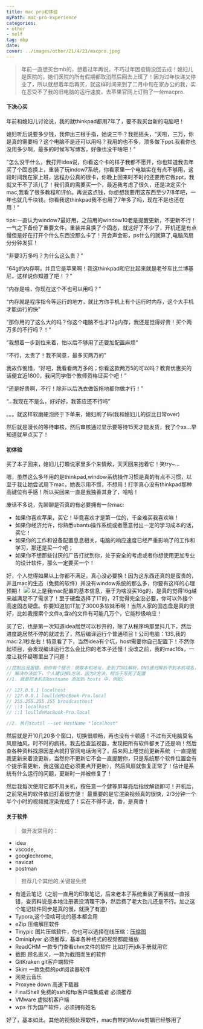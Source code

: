 ```yaml
---
title: mac pro初体验
myPath: mac-pro-experience
categories:
- other
- self
tag: mbp
date:
cover: ../images/other/21/4/23/macpro.jpeg
---
```

> 年前一直想买台mb的，想着过年再说，不巧过年因疫情没回去成！媳妇儿是医院的，她们医院的所有假期都取消然后回去上班了！因为过年快递又停业了，所以就想着年后再买，就这样时间来到了二月中旬在家办公的我，实在忍受不了我的旧电脑的运行速度，去苹果官网上订购了一台macpro.

#### 下决心买
年前和媳妇儿讨论说，我的就thinkpad都用7年了，要不我买台新的电脑吧！

媳妇听后说要多少钱，我伸出三根手指，她说三千？我摇摇头，“天啦，三万，你是真的需要吗？这个电脑不是还可以用吗？我用的也不多，顶多做下ppt.我看你也没用多少啊，最多的时候写写博客，好像也没干啥吧！“

”怎么没干什么，我打开idea说，你看这个卡的样子我都不愿开，你也知道我去年买了个固态换上，重装了玩indow7系统，你看家里一个电脑实在有点不够用，这段时间我在家上班，远程办公真的很卡，你晚上回来时不时的还要用它做ppt，我就又干不了活儿了！我们真的需要买一个，最近我考虑了很久，还是决定买个mac,我看了很多教程和评价。再说这点钱，你想想我要用这东西至少7/8年吧，一年也就几千块钱。你看我这thinkpad我不也用了7年多了吗，现在不是也还在用！“

tips:一直认为window7最好用，之前用的window10老是提醒更新，不更新不行！一气之下备份了重要文件，重装并且换了个固态，就这好了不少了，开机还是有点慢但是好在打开个什么东西没那么卡了！开会声会影，ps什么的就算了,电脑风扇分分钟发狂！

“非要3万多吗？为什么这么贵？”

“64g的内存啊，并且它是苹果啊！我这thinkpad和它比起来就是老爷车比兰博基尼，这样说你知道了吧！？”

“内存是啥，你现在这个不也可以用吗？”

“内存就是程序指令等运行的地方，就比方你手机上有个运行时内存，这个大手机才能运行的快”

“那你用的了这么大的吗？你这个电脑不也才12g内存，我还是觉得好贵！买个两万多的不行吗？！“

”我想着一步到位来着，怕以后不够用了还要加配置麻烦“

“不行，太贵了！我不同意，最多买两万的”

我故作惋惜，“好吧，我看看两万多的；你看这款两万5的可以吗？教育优惠买的话便宜近1800，我问同学借个教师资格证买个吧！”

“还是好贵啊，不行！除非以后洗衣做饭拖地都你做才行！”

“...我现在不是么，好好好，我答应还不行吗”

。。。就这样软磨硬泡终于下单来，媳妇刷了码(我和媳妇儿的逗比日常over)

然后就是漫长的等待审核，然后审核通过显示要等待15天才能发货，我了个xx...早知道就早点买了！

#### 初体验
买了本子回来，媳妇儿打趣说家里多个来情敌，天天回来抱着它！笑try~...

嗯，虽然这么多年用的是thinkpad,window系统操作习惯是真的有点不习惯，以至于我让她尝试用下mac，她表示用不惯，不想用！打字真心没有thinkpad那种高键位有手感！所以买回来一直是我独善其身了，哈哈！

废话不多说，先聊聊是否真的有必要拥有一台mac:
- 如果你喜欢苹果，买它！毕竟喜欢才是第一位的，千金难买我喜欢嘛！
- 如果你经济允许，你熟悉ubantu操作系统或者愿意付出一定的学习成本的话，买它！
- 如果你的工作和设备配置息息相关，电脑的响应速度已经严重影响了的工作和学习，那还是买一个吧；
- 如果你不想那些讨厌的广告打扰到你，处于安全的考虑或者你想使用更加专业的设计软件，那么一定要买一个！

好，个人觉得如果以上你都不满足，真心没必要换！因为这东西还真的是蛮贵的，并且mac的生态（免费的软件）并没有window系统的那么多，你要有这样的心理预期！
![](https://s1.ax1x.com/2020/03/22/8IVjyR.png)
以上是我mac配置的基本信息，至于为啥没买16g的，是真的觉得16g越来越满足不了需求了！至于硬盘选择了1T的，2T觉得完全没必要，你可以外接个高速固态硬盘。你要知道加1T加了3000多软妹币啊！当然人家的固态盘是真的很好，比如我搜索个文件a,含a的文件有可能几万个，它能秒级响应！

买了它，也是第一次知道idea居然可以秒开的，除了从程序坞那里抖几下，然后进度跳居然不停的就过去了，然后编译运行个普通项目！公司电脑：13S,我的mac:2.1秒左右！特意看了下，当然idea有个坑，host需要你自己配置下！不然你起项目，会发现编译运行怎么会比你的老本子还慢！没改之前，我的mac16s，一度让我怀疑哪里出了问题！
```java
//控制台没报错，但你有个提示：获取本机地址，走到了DNS解析，DNS递归解析不到本机域名，耗时5s左右
// 解决办法如下，个人建议按1方法，因为2方法，相当于写死了配置
//1. 就是把本机的hostname 添加到 hosts 中，例如:

// 127.0.0.1 localhost
// 127.0.0.1 loulldeMacBook-Pro.local
// 255.255.255.255 broadcasthost
// ::1 localhost
// ::1 loulldeMacBook-Pro.local

//2. 执行scutil --set HostName "localhost"
```
然后就是开10几20多个窗口，切换很顺畅，再也没有卡顿感！不过有天电脑莫名风扇抽风，时不时的疯转。我去检查监视器，发现把所有软件都关了还是响！然后查各种资料找原因差点就打官网电话询问了，后来网上睡觉前更新系统（一直提醒我更新来着没更新，当然你不更新它不会一直提醒你，只是系统那个软件位置会有个提示需更新，我这强迫症必须要点开更新），然后风扇就恢复正常了！估计是系统有什么运行的问题，更新时一并被修复了！

然后我每次使用它都不用关机，按任意一个健等屏幕亮后指纹解锁即可！开机后，之前常用的软件依旧打着很方便！
最重要的是它渲染视频真的很快，2/3分钟一个半个小时的视频就渲染完成了！实在不得不说，香，是真香！

#### 关于软件
>做开发常用的：
- idea
- vscode,
- googlechrome,
- navicat
- postman
> 推荐几个其他的,关键是免费
- 有道云笔记（之前一直用的印象笔记，后来老本子系统重装了再装就一直报错，查资料说是本地注册表没清理干净，然后费了老大劲儿还是不行。加之这个笔记软件同步是真的慢，就换了有道）
- Typora,这个没啥可说的基本都会用
- eZip 压缩解压软件
- Tinypic 图片压缩软件，你也可以选择在线压缩：<a href="https://www.yasuotu.com/" target="_blank">压缩图</a>
- Ominiplyer 必须推荐，基本各种格式的视频都能播放
- ReadCHM 一款专门查看chm文件的软件 比如打开jdk手册就用它
- 截图 顾名思义，一款为截图而生的软件
- GitKraken git客户端软件
- Skim 一款免费的pdf阅读器软件
- 网易云音乐
- Proxyee down 高速下载器
- FinalShell 免费的ssh和ftp客户端集成者  必须推荐
- VMware 虚拟机客户端
- wps 作为国产软件，必须拥有姓名

好了，基本如此。其他的视频处理软件，mac自带的iMovie剪辑已经够用了













